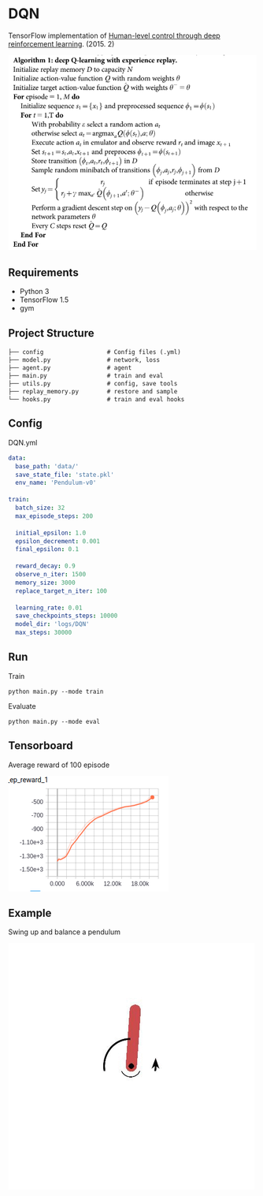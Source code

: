 # DQN

TensorFlow implementation of [Human-level control through deep reinforcement
learning](https://web.stanford.edu/class/psych209/Readings/MnihEtAlHassibis15NatureControlDeepRL.pdf). (2015. 2)

![images](images/paper1.png)

## Requirements

- Python 3
- TensorFlow 1.5
- gym


## Project Structure


    ├── config                  # Config files (.yml)
    ├── model.py                # network, loss
    ├── agent.py                # agent 
    ├── main.py                 # train and eval
    ├── utils.py                # config, save tools
    ├── replay_memory.py        # restore and sample 
    └── hooks.py                # train and eval hooks
    

## Config

DQN.yml

```yml
data:
  base_path: 'data/'
  save_state_file: 'state.pkl'
  env_name: 'Pendulum-v0'

train:
  batch_size: 32
  max_episode_steps: 200

  initial_epsilon: 1.0
  epsilon_decrement: 0.001
  final_epsilon: 0.1

  reward_decay: 0.9
  observe_n_iter: 1500
  memory_size: 3000
  replace_target_n_iter: 100

  learning_rate: 0.01
  save_checkpoints_steps: 10000
  model_dir: 'logs/DQN'
  max_steps: 30000
```


## Run


Train

```
python main.py --mode train
```

Evaluate

```
python main.py --mode eval
```

## Tensorboard
Average reward of 100 episode

![images](images/reward.png)

## Example
Swing up and balance a pendulum

![images](images/example.gif)

